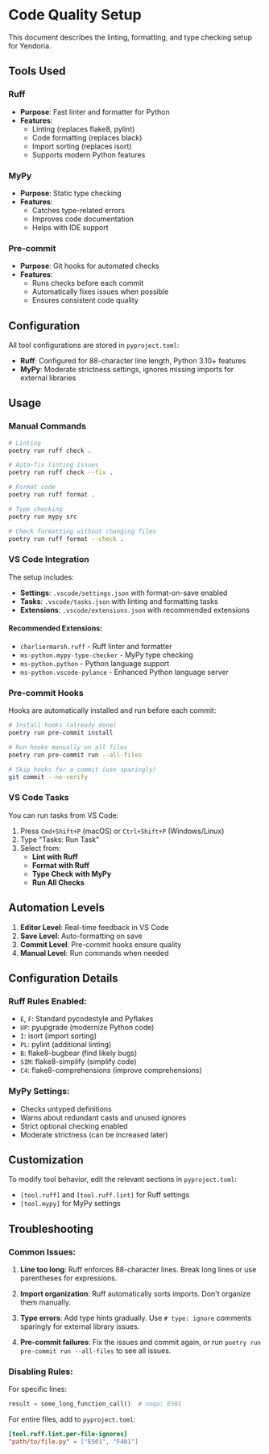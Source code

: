 # Code Quality Setup

This document describes the linting, formatting, and type checking setup for Yendoria.

## Tools Used

### Ruff
- **Purpose**: Fast linter and formatter for Python
- **Features**:
  - Linting (replaces flake8, pylint)
  - Code formatting (replaces black)
  - Import sorting (replaces isort)
  - Supports modern Python features

### MyPy
- **Purpose**: Static type checking
- **Features**:
  - Catches type-related errors
  - Improves code documentation
  - Helps with IDE support

### Pre-commit
- **Purpose**: Git hooks for automated checks
- **Features**:
  - Runs checks before each commit
  - Automatically fixes issues when possible
  - Ensures consistent code quality

## Configuration

All tool configurations are stored in `pyproject.toml`:

- **Ruff**: Configured for 88-character line length, Python 3.10+ features
- **MyPy**: Moderate strictness settings, ignores missing imports for external libraries

## Usage

### Manual Commands

```bash
# Linting
poetry run ruff check .

# Auto-fix linting issues
poetry run ruff check --fix .

# Format code
poetry run ruff format .

# Type checking
poetry run mypy src

# Check formatting without changing files
poetry run ruff format --check .
```

### VS Code Integration

The setup includes:

- **Settings**: `.vscode/settings.json` with format-on-save enabled
- **Tasks**: `.vscode/tasks.json` with linting and formatting tasks
- **Extensions**: `.vscode/extensions.json` with recommended extensions

#### Recommended Extensions:
- `charliermarsh.ruff` - Ruff linter and formatter
- `ms-python.mypy-type-checker` - MyPy type checking
- `ms-python.python` - Python language support
- `ms-python.vscode-pylance` - Enhanced Python language server

### Pre-commit Hooks

Hooks are automatically installed and run before each commit:

```bash
# Install hooks (already done)
poetry run pre-commit install

# Run hooks manually on all files
poetry run pre-commit run --all-files

# Skip hooks for a commit (use sparingly)
git commit --no-verify
```

### VS Code Tasks

You can run tasks from VS Code:
1. Press `Cmd+Shift+P` (macOS) or `Ctrl+Shift+P` (Windows/Linux)
2. Type "Tasks: Run Task"
3. Select from:
   - **Lint with Ruff**
   - **Format with Ruff**
   - **Type Check with MyPy**
   - **Run All Checks**

## Automation Levels

1. **Editor Level**: Real-time feedback in VS Code
2. **Save Level**: Auto-formatting on save
3. **Commit Level**: Pre-commit hooks ensure quality
4. **Manual Level**: Run commands when needed

## Configuration Details

### Ruff Rules Enabled:
- `E`, `F`: Standard pycodestyle and Pyflakes
- `UP`: pyupgrade (modernize Python code)
- `I`: isort (import sorting)
- `PL`: pylint (additional linting)
- `B`: flake8-bugbear (find likely bugs)
- `SIM`: flake8-simplify (simplify code)
- `C4`: flake8-comprehensions (improve comprehensions)

### MyPy Settings:
- Checks untyped definitions
- Warns about redundant casts and unused ignores
- Strict optional checking enabled
- Moderate strictness (can be increased later)

## Customization

To modify tool behavior, edit the relevant sections in `pyproject.toml`:

- `[tool.ruff]` and `[tool.ruff.lint]` for Ruff settings
- `[tool.mypy]` for MyPy settings

## Troubleshooting

### Common Issues:

1. **Line too long**: Ruff enforces 88-character lines. Break long lines or use parentheses for expressions.

2. **Import organization**: Ruff automatically sorts imports. Don't organize them manually.

3. **Type errors**: Add type hints gradually. Use `# type: ignore` comments sparingly for external library issues.

4. **Pre-commit failures**: Fix the issues and commit again, or run `poetry run pre-commit run --all-files` to see all issues.

### Disabling Rules:

For specific lines:
```python
result = some_long_function_call()  # noqa: E501
```

For entire files, add to `pyproject.toml`:
```toml
[tool.ruff.lint.per-file-ignores]
"path/to/file.py" = ["E501", "F401"]
```
